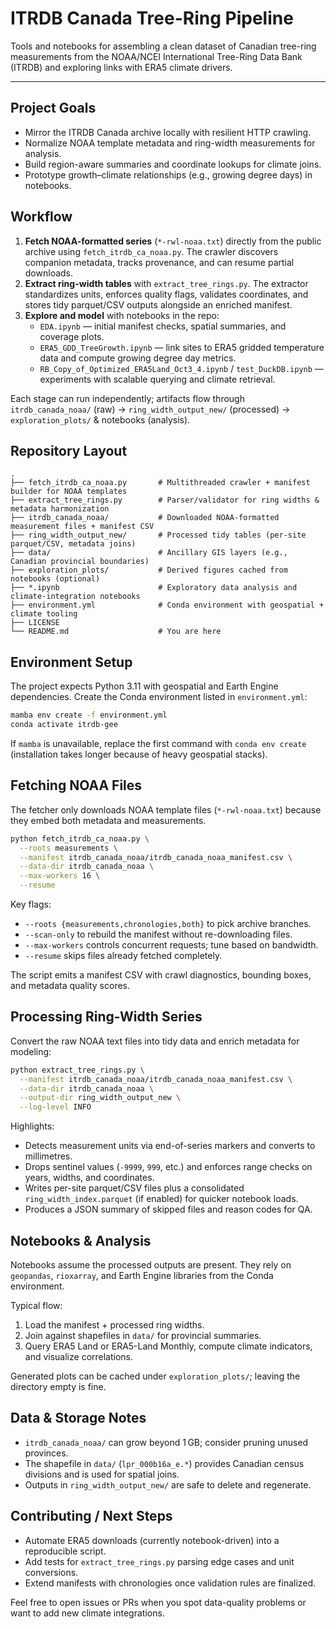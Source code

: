 # ITRDB Canada Tree-Ring Pipeline

Tools and notebooks for assembling a clean dataset of Canadian tree-ring measurements from the NOAA/NCEI International Tree-Ring Data Bank (ITRDB) and exploring links with ERA5 climate drivers.

---

## Project Goals
- Mirror the ITRDB Canada archive locally with resilient HTTP crawling.
- Normalize NOAA template metadata and ring-width measurements for analysis.
- Build region-aware summaries and coordinate lookups for climate joins.
- Prototype growth–climate relationships (e.g., growing degree days) in notebooks.

## Workflow
1. **Fetch NOAA-formatted series** (`*-rwl-noaa.txt`) directly from the public archive using `fetch_itrdb_ca_noaa.py`. The crawler discovers companion metadata, tracks provenance, and can resume partial downloads.
2. **Extract ring-width tables** with `extract_tree_rings.py`. The extractor standardizes units, enforces quality flags, validates coordinates, and stores tidy parquet/CSV outputs alongside an enriched manifest.
3. **Explore and model** with notebooks in the repo:
   - `EDA.ipynb` — initial manifest checks, spatial summaries, and coverage plots.
   - `ERA5_GDD_TreeGrowth.ipynb` — link sites to ERA5 gridded temperature data and compute growing degree day metrics.
   - `RB_Copy_of_Optimized_ERA5Land_Oct3_4.ipynb` / `test_DuckDB.ipynb` — experiments with scalable querying and climate retrieval.

Each stage can run independently; artifacts flow through `itrdb_canada_noaa/` (raw) → `ring_width_output_new/` (processed) → `exploration_plots/` & notebooks (analysis).

## Repository Layout
```
.
├── fetch_itrdb_ca_noaa.py       # Multithreaded crawler + manifest builder for NOAA templates
├── extract_tree_rings.py        # Parser/validator for ring widths & metadata harmonization
├── itrdb_canada_noaa/           # Downloaded NOAA-formatted measurement files + manifest CSV
├── ring_width_output_new/       # Processed tidy tables (per-site parquet/CSV, metadata joins)
├── data/                        # Ancillary GIS layers (e.g., Canadian provincial boundaries)
├── exploration_plots/           # Derived figures cached from notebooks (optional)
├── *.ipynb                      # Exploratory data analysis and climate-integration notebooks
├── environment.yml              # Conda environment with geospatial + climate tooling
├── LICENSE
└── README.md                    # You are here
```

## Environment Setup
The project expects Python 3.11 with geospatial and Earth Engine dependencies. Create the Conda environment listed in `environment.yml`:

```bash
mamba env create -f environment.yml
conda activate itrdb-gee
```

If `mamba` is unavailable, replace the first command with `conda env create` (installation takes longer because of heavy geospatial stacks).

## Fetching NOAA Files
The fetcher only downloads NOAA template files (`*-rwl-noaa.txt`) because they embed both metadata and measurements.

```bash
python fetch_itrdb_ca_noaa.py \
  --roots measurements \
  --manifest itrdb_canada_noaa/itrdb_canada_noaa_manifest.csv \
  --data-dir itrdb_canada_noaa \
  --max-workers 16 \
  --resume
```

Key flags:
- `--roots {measurements,chronologies,both}` to pick archive branches.
- `--scan-only` to rebuild the manifest without re-downloading files.
- `--max-workers` controls concurrent requests; tune based on bandwidth.
- `--resume` skips files already fetched completely.

The script emits a manifest CSV with crawl diagnostics, bounding boxes, and metadata quality scores.

## Processing Ring-Width Series
Convert the raw NOAA text files into tidy data and enrich metadata for modeling:

```bash
python extract_tree_rings.py \
  --manifest itrdb_canada_noaa/itrdb_canada_noaa_manifest.csv \
  --data-dir itrdb_canada_noaa \
  --output-dir ring_width_output_new \
  --log-level INFO
```

Highlights:
- Detects measurement units via end-of-series markers and converts to millimetres.
- Drops sentinel values (`-9999`, `999`, etc.) and enforces range checks on years, widths, and coordinates.
- Writes per-site parquet/CSV files plus a consolidated `ring_width_index.parquet` (if enabled) for quicker notebook loads.
- Produces a JSON summary of skipped files and reason codes for QA.

## Notebooks & Analysis
Notebooks assume the processed outputs are present. They rely on `geopandas`, `rioxarray`, and Earth Engine libraries from the Conda environment.

Typical flow:
1. Load the manifest + processed ring widths.
2. Join against shapefiles in `data/` for provincial summaries.
3. Query ERA5 Land or ERA5-Land Monthly, compute climate indicators, and visualize correlations.

Generated plots can be cached under `exploration_plots/`; leaving the directory empty is fine.

## Data & Storage Notes
- `itrdb_canada_noaa/` can grow beyond 1 GB; consider pruning unused provinces.
- The shapefile in `data/` (`lpr_000b16a_e.*`) provides Canadian census divisions and is used for spatial joins.
- Outputs in `ring_width_output_new/` are safe to delete and regenerate.

## Contributing / Next Steps
- Automate ERA5 downloads (currently notebook-driven) into a reproducible script.
- Add tests for `extract_tree_rings.py` parsing edge cases and unit conversions.
- Extend manifests with chronologies once validation rules are finalized.

Feel free to open issues or PRs when you spot data-quality problems or want to add new climate integrations.